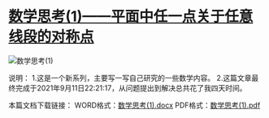 # [数学思考(1)——平面中任一点关于任意线段的对称点](https://github.com/SunJunge08/sjg-blog/issues/7)

![数学思考(1)](https://user-images.githubusercontent.com/70008772/132951084-d565b97a-e58a-471b-85b3-91e8bdc769d3.png)

说明：
1.这是一个新系列，主要写一写自己研究的一些数学内容。
2.‎这篇文章最终完成于2021‎年‎9‎月‎11‎日‏‎22:21:17，从问题提出到解决总共花了我四天时间。

本篇文档下载链接：
WORD格式：[数学思考(1).docx](https://github.com/SunJunge08/sjg-blog/files/7148002/1.docx)
PDF格式：[数学思考(1).pdf](https://github.com/SunJunge08/sjg-blog/files/7148003/1.pdf)
